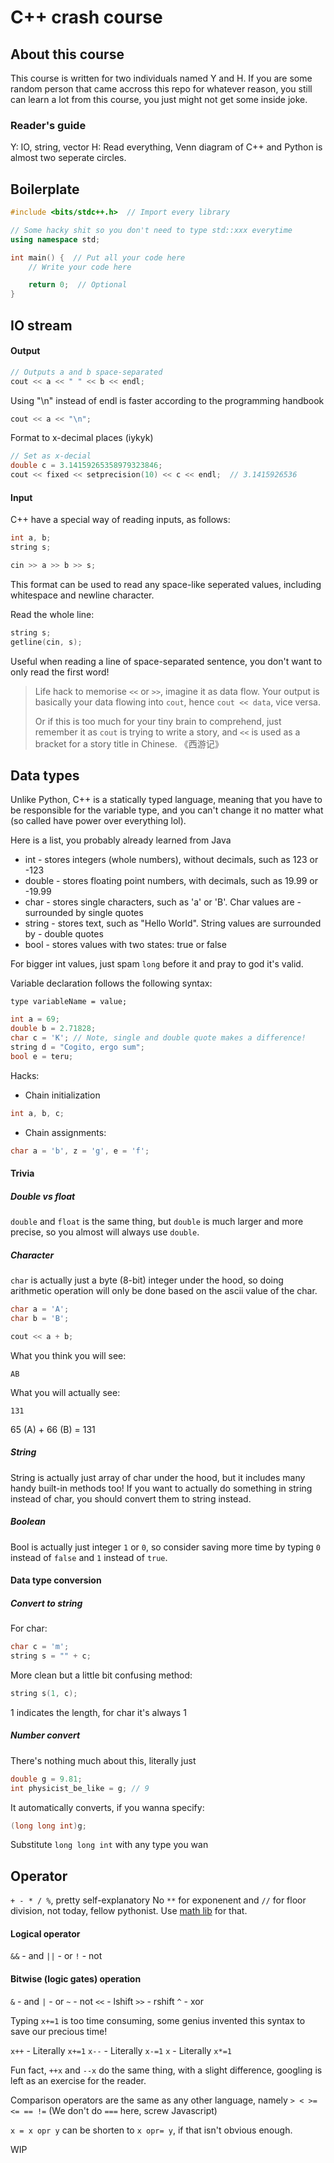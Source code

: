 # C++ crash course

## About this course
This course is written for two individuals named Y and H. If you are some random person that came accross this repo for whatever reason, you still can learn a lot from this course, you just might not get some inside joke.

### Reader's guide
Y: IO, string, vector
H: Read everything, Venn diagram of C++ and Python is almost two seperate circles.

## Boilerplate

```cpp
#include <bits/stdc++.h>  // Import every library

// Some hacky shit so you don't need to type std::xxx everytime
using namespace std;

int main() {  // Put all your code here
    // Write your code here

    return 0;  // Optional
}
```

## IO stream

#### Output

```cpp
// Outputs a and b space-separated
cout << a << " " << b << endl;
```

Using "\n" instead of endl is faster according to the programming handbook

```cpp
cout << a << "\n";
```

Format to x-decimal places (iykyk)
```cpp
// Set as x-decial
double c = 3.14159265358979323846;
cout << fixed << setprecision(10) << c << endl;  // 3.1415926536
```

#### Input

C++ have a special way of reading inputs, as follows:
```cpp
int a, b;
string s;

cin >> a >> b >> s;
```
This format can be used to read any space-like seperated values, including whitespace and newline character.

Read the whole line:
```cpp
string s;
getline(cin, s);
```
Useful when reading a line of space-separated sentence, you don't want to only read the first word!


> Life hack to memorise `<<` or `>>`, imagine it as data flow. Your output is basically your data flowing into `cout`, hence `cout << data`, vice versa.
>
> Or if this is too much for your tiny brain to comprehend, just remember it as `cout` is trying to write a story, and `<<` is used as a bracket for a story title in Chinese. 《西游记》


## Data types

Unlike Python, C++ is a statically typed language, meaning that you have to be responsible for the variable type, and you can't change it no matter what (so called have power over everything lol).


Here is a list, you probably already learned from Java
- int - stores integers (whole numbers), without decimals, such as 123 or -123
- double - stores floating point numbers, with decimals, such as 19.99 or -19.99
- char - stores single characters, such as 'a' or 'B'. Char values are - surrounded by single quotes
- string - stores text, such as "Hello World". String values are surrounded by - double quotes
- bool - stores values with two states: true or false

For bigger int values, just spam `long` before it and pray to god it's valid.

Variable declaration follows the following syntax:
```
type variableName = value;
```

```cpp
int a = 69;
double b = 2.71828;
char c = 'K'; // Note, single and double quote makes a difference!
string d = "Cogito, ergo sum";
bool e = teru;
```

Hacks:

- Chain initialization
```cpp
int a, b, c;
```

- Chain assignments:
```cpp
char a = 'b', z = 'g', e = 'f';
```

#### Trivia

##### Double vs float
`double` and `float` is the same thing, but `double` is much larger and more precise, so you almost will always use `double`.


##### Character
`char` is actually just a byte (8-bit) integer under the hood, so doing arithmetic operation will only be done based on the ascii value of the char.

```cpp
char a = 'A';
char b = 'B';

cout << a + b;
```

What you think you will see:
```
AB
```

What you will actually see:
```
131
```

65 (A) + 66 (B) = 131

##### String
String is actually just array of char under the hood, but it includes many handy built-in methods too! If you want to actually do something in string instead of char, you should convert them to string instead.

##### Boolean
Bool is actually just integer `1` or `0`, so consider saving more time by typing `0` instead of `false` and `1` instead of `true`.

#### Data type conversion

##### Convert to string
For char:
```cpp
char c = 'm';
string s = "" + c;
```
More clean but a little bit confusing method:
```cpp
string s(1, c);
```
1 indicates the length, for char it's always 1

##### Number convert
There's nothing much about this, literally just
```cpp
double g = 9.81;
int physicist_be_like = g; // 9
```

It automatically converts, if you wanna specify:
```cpp
(long long int)g;
```
Substitute `long long int` with any type you wan

## Operator

`+ - * / %`, pretty self-explanatory
No `**` for exponenent and `//` for floor division, not today, fellow pythonist. Use [math lib](https://www.youtube.com/watch?v=dQw4w9WgXcQ) for that.

#### Logical operator
`&&` - and
`||` - or
`!` - not

#### Bitwise (logic gates) operation
`&` - and
`|` - or
`~` - not
`<<` - lshift
`>>` - rshift
`^` - xor

Typing `x+=1` is too time consuming, some genius invented this syntax to save our precious time!

`x++` - Literally `x+=1`
`x--` - Literally `x-=1`
`x` - Literally `x*=1`

Fun fact, `++x` and `--x` do the same thing, with a slight difference, googling is left as an exercise for the reader.

Comparison operators are the same as any other language, namely
`> < >= <= == !=`
(We don't do `===` here, screw Javascript)

`x = x opr y` can be shorten to `x opr= y`, if that isn't obvious enough.


WIP